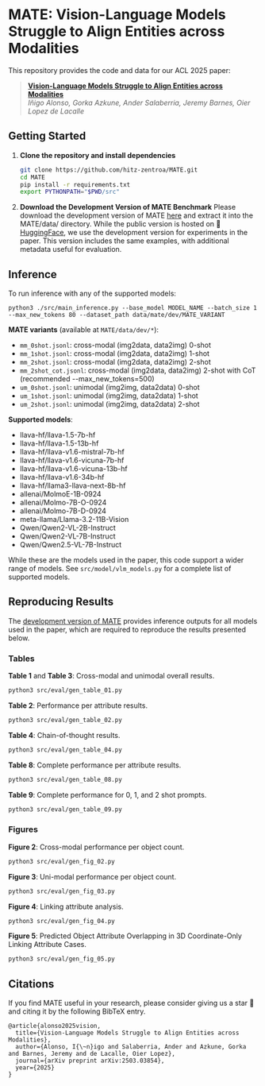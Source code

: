 # MATE: Vision-Language Models Struggle to Align Entities across Modalities

This repository provides the code and data for our ACL 2025 paper:

> **[Vision-Language Models Struggle to Align Entities across Modalities](https://arxiv.org/abs/2503.03854)**  
> *Iñigo Alonso, Gorka Azkune, Ander Salaberria, Jeremy Barnes, Oier Lopez de Lacalle*

## Getting Started
1. **Clone the repository and install dependencies**
   ```bash
   git clone https://github.com/hitz-zentroa/MATE.git
   cd MATE
   pip install -r requirements.txt
   export PYTHONPATH="$PWD/src"
   ```
2.	**Download the Development Version of MATE Benchmark**
Please download the development version of MATE [here](https://drive.google.com/file/d/1goXq574TyNJ_r3EVfStfNdiGmnq4QoTC/view?usp=share_link) and extract it into the MATE/data/ directory.
While the public version is hosted on 🤗 [HuggingFace](https://huggingface.co/datasets/HiTZ/MATE), we use the development version for experiments in the paper. This version includes the same examples, with additional metadata useful for evaluation.

## Inference
To run inference with any of the supported models:
```
python3 ./src/main_inference.py --base_model MODEL_NAME --batch_size 1 --max_new_tokens 80 --dataset_path data/mate/dev/MATE_VARIANT
```
**MATE variants** (available at `MATE/data/dev/*`):
* `mm_0shot.jsonl`: cross-modal (img2data, data2img) 0-shot
* `mm_1shot.jsonl`: cross-modal (img2data, data2img) 1-shot
* `mm_2shot.jsonl`: cross-modal (img2data, data2img) 2-shot
* `mm_2shot_cot.jsonl`: cross-modal (img2data, data2img) 2-shot with CoT (recommended --max_new_tokens=500)
* `um_0shot.jsonl`: unimodal (img2img, data2data)  0-shot
* `um_1shot.jsonl`: unimodal (img2img, data2data)  1-shot
* `um_2shot.jsonl`: unimodal (img2img, data2data)  2-shot

**Supported models**:
* llava-hf/llava-1.5-7b-hf 
* llava-hf/llava-1.5-13b-hf
* llava-hf/llava-v1.6-mistral-7b-hf
* llava-hf/llava-v1.6-vicuna-7b-hf
* llava-hf/llava-v1.6-vicuna-13b-hf
* llava-hf/llava-v1.6-34b-hf
* llava-hf/llama3-llava-next-8b-hf
* allenai/MolmoE-1B-0924
* allenai/Molmo-7B-O-0924
* allenai/Molmo-7B-D-0924
* meta-llama/Llama-3.2-11B-Vision
* Qwen/Qwen2-VL-2B-Instruct
* Qwen/Qwen2-VL-7B-Instruct
* Qwen/Qwen2.5-VL-7B-Instruct

While these are the models used in the paper, this code support a wider range of models. See `src/model/vlm_models.py` 
for a complete list of supported models.

## Reproducing Results 
The [development version of MATE](https://drive.google.com/file/d/1goXq574TyNJ_r3EVfStfNdiGmnq4QoTC/view?usp=share_link) provides inference outputs for all models used in the paper, which are required to 
reproduce the results presented below.

### Tables
**Table 1** and **Table 3**: Cross-modal and unimodal overall results.
```bash
python3 src/eval/gen_table_01.py
```
**Table 2**: Performance per attribute results.
```bash
python3 src/eval/gen_table_02.py
```
**Table 4**: Chain-of-thought results.
```bash
python3 src/eval/gen_table_04.py
```
**Table 8**: Complete performance per attribute results.
```bash
python3 src/eval/gen_table_08.py
```
**Table 9**: Complete performance for 0, 1, and 2 shot prompts.
```bash
python3 src/eval/gen_table_09.py
```
### Figures
**Figure 2**: Cross-modal performance per object count.
```bash
python3 src/eval/gen_fig_02.py
```
**Figure 3**: Uni-modal performance per object count.
```bash
python3 src/eval/gen_fig_03.py
```
**Figure 4**: Linking attribute analysis.
```bash
python3 src/eval/gen_fig_04.py
```
**Figure 5**: Predicted Object Attribute Overlapping in 3D Coordinate-Only Linking Attribute Cases.
```bash
python3 src/eval/gen_fig_05.py
```

## Citations
If you find MATE useful in your research, please consider giving us a star 🌟 and citing it by the following BibTeX entry.
```
@article{alonso2025vision,
  title={Vision-Language Models Struggle to Align Entities across Modalities},
  author={Alonso, I{\~n}igo and Salaberria, Ander and Azkune, Gorka and Barnes, Jeremy and de Lacalle, Oier Lopez},
  journal={arXiv preprint arXiv:2503.03854},
  year={2025}
}
```
